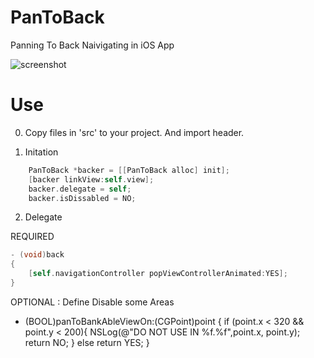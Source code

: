 PanToBack
=========

Panning To Back Naivigating in  iOS App


![screenshot](screenshot.gif)

Use
========

0. Copy files in 'src' to your project. And import header.

1. Initation

```objective-c
    PanToBack *backer = [[PanToBack alloc] init];
    [backer linkView:self.view];
    backer.delegate = self;
    backer.isDissabled = NO;
```

2. Delegate

REQUIRED
```objective-c
- (void)back
{
    [self.navigationController popViewControllerAnimated:YES];
}
```

OPTIONAL : Define Disable some Areas
- (BOOL)panToBankAbleViewOn:(CGPoint)point
{
    if (point.x < 320 && point.y < 200){
        NSLog(@"DO NOT USE IN %f.%f",point.x, point.y);
        return NO;
    }
    else return YES;
}
